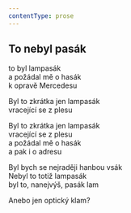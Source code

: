 ```yaml
---
contentType: prose
---
```


## To nebyl pasák

to byl lampasák  
a požádal mě o hasák  
k opravě Mercedesu

Byl to zkrátka jen lampasák  
vracející se z plesu

Byl to zkrátka jen lampasák  
vracející se z plesu  
a požádal mě o hasák  
a pak i o adresu

Byl bych se nejraději hanbou vsák  
Nebyl to totiž lampasák  
byl to, nanejvýš, pasák lam

Anebo jen optický klam?
